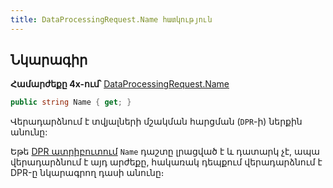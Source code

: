 ```yaml
---
title: DataProcessingRequest.Name հատկություն
---
```


## Նկարագիր

**Համարժեքը 4x-ում՝** [DataProcessingRequest.Name](https://armsoft.github.io/as4x-docs/HTM/ProgrGuide/Functions/DataProcessingRequest.html#name)

```c#
public string Name { get; }
```

Վերադարձնում է տվյալների մշակման հարցման (`DPR`-ի) ներքին անունը: 

Եթե [DPR ատրիբուտում](../../types/attributes/DPRAttribute.md) `Name` դաշտը լրացված է և դատարկ չէ, ապա վերադարձնում է այդ արժեքը, հակառակ դեպքում վերադարձնում է DPR-ը նկարագրող դասի անունը։
